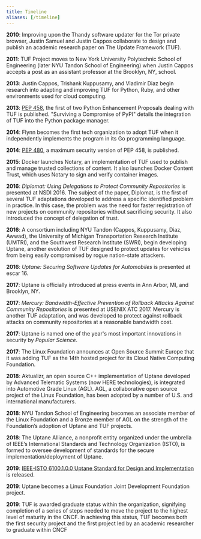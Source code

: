 ```yaml
---
title: Timeline
aliases: [/timeline]
---
```


**2010**: Improving upon the Thandy software updater for the Tor private
browser, Justin Samuel and Justin Cappos collaborate to design and publish an
academic research paper on The Update Framework (TUF).

**2011**: TUF Project moves to New York University Polytechnic School of
Engineering (later NYU Tandon School of Engineering) when Justin Cappos accepts
a post as an assistant professor at the Brooklyn, NY, school.

**2013**: Justin Cappos, Trishank Kuppusamy, and Vladimir Diaz begin research
into adapting and improving TUF for Python, Ruby, and other environments used
for cloud computing.

**2013**: [PEP 458](https://www.python.org/dev/peps/pep-0458/), the first of two
Python Enhancement Proposals dealing with TUF is published. "Surviving a
Compromise of PyPI" details the integration of TUF into the Python package
manager.

**2014**: Flynn becomes the first tech organization to adopt TUF when it
independently implements the program in its Go programming language.

**2014**: [PEP 480](https://www.python.org/dev/peps/pep-0480/), a maximum
security version of PEP 458, is published.

**2015**: Docker launches Notary, an implementation of TUF used to publish and
manage trusted collections of content. It also launches Docker Content Trust,
which uses Notary to sign and verify container images.

**2016**: _Diplomat: Using Delegations to Protect Community Repositories_ is
presented at NSDI 2016. The subject of the paper, Diplomat, is the first of
several TUF adaptations developed to address a specific identified problem in
practice. In this case, the problem was the need for faster registration of new
projects on community repositories without sacrificing security. It also
introduced the concept of delegation of trust.

**2016**: A consortium including NYU Tandon (Cappos, Kuppusamy, Diaz, Awwad),
the University of Michigan Transportation Research Institute (UMTRI), and the
Southwest Research Institute (SWRI), begin developing Uptane, another evolution
of TUF designed to protect updates for vehicles from being easily compromised by
rogue nation-state attackers.

**2016**: _Uptane: Securing Software Updates for Automobiles_ is presented at
escar 16.

**2017**: Uptane is officially introduced at press events in Ann Arbor, MI, and
Brooklyn, NY.

**2017**: _Mercury: Bandwidth-Effective Prevention of Rollback Attacks Against
Community Repositories_ is presented at USENIX ATC 2017. Mercury is another TUF
adaptation, and was developed to protect against rollback attacks on community
repositories at a reasonable bandwidth cost.

**2017**: Uptane is named one of the year's most important innovations in
security by _Popular Science_.

**2017**: The Linux Foundation announces at Open Source Summit Europe that it
was adding TUF as the 14th hosted project for its Cloud Native Computing
Foundation.

**2018**: Aktualizr, an open source C++ implementation of Uptane developed by
Advanced Telematic Systems (now HERE technologies), is integrated into
Automotive Grade Linux (AGL). AGL, a collaborative open source project of the
Linux Foundation, has been adopted by a number of U.S. and international
manufacturers.

**2018**: NYU Tandon School of Engineering becomes an associate member of the
Linux Foundation and a Bronze member of AGL on the strength of the Foundation’s
adoption of Uptane and TUF projects.

**2018**: The Uptane Alliance, a nonprofit entity organized under the umbrella
of IEEE’s International Standards and Technology Organization (ISTO), is formed
to oversee development of standards for the secure implementation/deployment of
Uptane.

**2019**:
[IEEE-ISTO 6100.1.0.0 Uptane Standard for Design and Implementation](https://uptane.github.io/papers/ieee-isto-6100.1.0.0.uptane-standard.html)
is released.

**2019**: Uptane becomes a Linux Foundation Joint Development Foundation
project.

**2019**: TUF is awarded graduate status within the organization, signifying
completion of a series of steps needed to move the project to the highest level
of maturity in the CNCF. In achieving this status, TUF becomes both the first
security project and the first project led by an academic researcher to graduate
within CNCF
